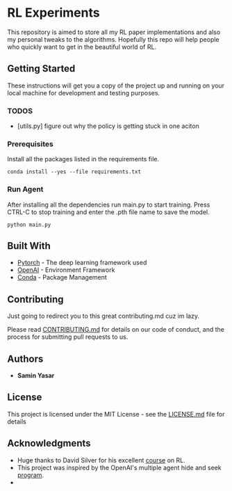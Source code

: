 # RL Experiments

This repository is aimed to store all my RL paper implementations and also my personal tweaks to the algorithms.
Hopefully this repo will help people who quickly want to get in the beautiful world of RL.

## Getting Started

These instructions will get you a copy of the project up and running on your local machine for development and testing purposes. 

### TODOS

* [utils.py] figure out why the policy is getting stuck in one aciton 


### Prerequisites

Install all the packages listed in the requirements file.
```
conda install --yes --file requirements.txt
```

### Run Agent

After installing all the dependencies run main.py to start training.
Press CTRL-C to stop training and enter the .pth file name to save the model.

```
python main.py
```




## Built With

* [Pytorch](https://pytorch.org/) - The deep learning framework used
* [OpenAI](https://gym.openai.com/) - Environment Framework
* [Conda](https://rometools.github.io/rome/) - Package Management

## Contributing
Just going to redirect you to this great contributing.md cuz im lazy.

Please read [CONTRIBUTING.md](https://gist.github.com/PurpleBooth/b24679402957c63ec426) for details on our code of conduct, and the process for submitting pull requests to us.

## Authors

* **Samin Yasar** 


## License

This project is licensed under the MIT License - see the [LICENSE.md](LICENSE.md) file for details

## Acknowledgments

* Huge thanks to David Silver for his excellent [course](https://www.youtube.com/playlist?list=PLqYmG7hTraZDM-OYHWgPebj2MfCFzFObQ) on RL. 
* This project was inspired by the OpenAI's multiple agent hide and seek [program](https://openai.com/blog/emergent-tool-use/).
* 


